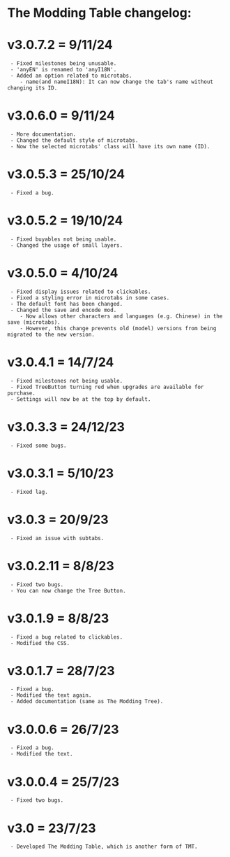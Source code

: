 # The Modding Table changelog:

# v3.0.7.2 = 9/11/24
	 - Fixed milestones being unusable.
	 - 'anyEN' is renamed to 'anyI18N'.
	 - Added an option related to microtabs.
 	    - name(and nameI18N): It can now change the tab's name without changing its ID.

# v3.0.6.0 = 9/11/24
     - More documentation.
	 - Changed the default style of microtabs.
	 - Now the selected microtabs' class will have its own name (ID).

# v3.0.5.3 = 25/10/24
	 - Fixed a bug.

# v3.0.5.2 = 19/10/24
	 - Fixed buyables not being usable.
	 - Changed the usage of small layers.

# v3.0.5.0 = 4/10/24
	 - Fixed display issues related to clickables.
	 - Fixed a styling error in microtabs in some cases.
	 - The default font has been changed.
	 - Changed the save and encode mod.
		- Now allows other characters and languages (e.g. Chinese) in the save (microtabs).
	    - However, this change prevents old (model) versions from being migrated to the new version. 

# v3.0.4.1 = 14/7/24
	 - Fixed milestones not being usable.
	 - Fixed TreeButton turning red when upgrades are available for purchase.
	 - Settings will now be at the top by default.

# v3.0.3.3 = 24/12/23
	 - Fixed some bugs.

# v3.0.3.1 = 5/10/23
	 - Fixed lag.

# v3.0.3 = 20/9/23
	 - Fixed an issue with subtabs.

# v3.0.2.11 = 8/8/23
	 - Fixed two bugs.
	 - You can now change the Tree Button.

# v3.0.1.9 = 8/8/23
	 - Fixed a bug related to clickables.
	 - Modified the CSS.

# v3.0.1.7 = 28/7/23
	 - Fixed a bug.
	 - Modified the text again.
	 - Added documentation (same as The Modding Tree).

# v3.0.0.6 = 26/7/23
	 - Fixed a bug.
	 - Modified the text.

# v3.0.0.4 = 25/7/23
	 - Fixed two bugs.

# v3.0 = 23/7/23
	 - Developed The Modding Table, which is another form of TMT.
